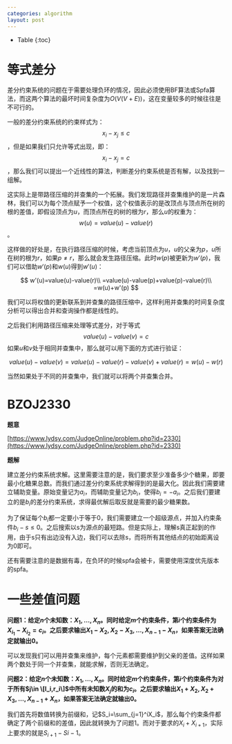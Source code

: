 ```yaml
---
categories: algorithm
layout: post
---
```


- Table
{:toc}
# 等式差分

差分约束系统的问题在于需要处理负环的情况，因此必须使用BF算法或Spfa算法，而这两个算法的最坏时间复杂度为$O(V(V+E))$，这在变量较多的时候往往是不可行的。

一般的差分约束系统的约束样式为：
$$
x_i-x_j\leq c
$$
，但是如果我们只允许等式出现，即：
$$
x_i-x_j=c
$$
，那么我们可以提出一个近线性的算法，判断差分约束系统是否有解，以及找到一组解。

这实际上是带路径压缩的并查集的一个拓展。我们发现路径并查集维护的是一片森林，我们可以为每个顶点赋予一个权值，这个权值表示的是改顶点与顶点所在树的根的差值，即假设顶点为$u$，而顶点所在的树的根为$r$，那么$u$的权重为：
$$
w(u)=value(u)-value(r)
$$
。

这样做的好处是，在执行路径压缩的时候，考虑当前顶点为$u$，$u$的父亲为$p$，$u$所在树的根为$r$，如果$p\neq r$，那么就会发生路径压缩。此时$w(p)$被更新为$w'(p)$，我们可以借助$w'(p)$和$w(u)$得到$w'(u)$：


$$
w'(u)=value(u)-value(r)\\
=value(u)-value(p)+value(p)-value(r)\\
=w(u)+w'(p)
$$


我们可以将权值的更新联系到并查集的路径压缩中，这样利用并查集的时间复杂度分析可以得出合并和查询操作都是线性的。



之后我们利用路径压缩来处理等式差分，对于等式
$$
value(u)-value(v)=c
$$
如果$u$和$v$处于相同并查集中，那么就可以用下面的方式进行验证：


$$
value(u)-value(v)=value(u)-value(r)-value(v)+value(r)=w(u)-w(r)
$$


当然如果处于不同的并查集中，我们就可以将两个并查集合并。



# BZOJ2330

**题意**

[https://www.lydsy.com/JudgeOnline/problem.php?id=2330](https://www.lydsy.com/JudgeOnline/problem.php?id=2330)

**题解**

建立差分约束系统求解。这里需要注意的是，我们要求至少准备多少个糖果，即要最小化糖果总数。而我们通过差分约束系统求解得到的是最大化。因此我们需要建立辅助变量。原始变量记为$a_i$，而辅助变量记为$b_i$，使得$b_i=-a_i$。之后我们要建立的是$b_i$的差分约束系统，求得最优解后取反就是需要的最少糖果数。

为了保证每个$b_i$都一定要小于等于0，我们需要建立一个超级源点，并加入约束条件$b_i-s\leq 0$。之后搜索以s为源点的最短路。但是实际上，理解s真正起到的作用，由于s只有出边没有入边，我们可以去除s，而将所有其他结点的初始距离设为0即可。

还有需要注意的是数据有毒，在负环的时候spfa会被卡，需要使用深度优先版本的spfa。

# 一些差值问题

**问题1：给定$n$个未知数：$X_1,\ldots,X_n$。同时给定$m$个约束条件，第$i$个约束条件为$X_{i_1}-X_{i_2}=c_i$。之后要求输出$X_1-X_2,X_2-X_3,\ldots,X_{n-1}-X_n$，如果答案无法确定就输出0。**

可以发现我们可以用并查集来维护，每个元素都需要维护到父亲的差值。这样如果两个数处于同一个并查集，就能求解，否则无法确定。

**问题2：给定$n$个未知数：$X_1,\ldots,X_n$。同时给定$m$个约束条件，第$i$个约束条件为对于所有$j\in \[l_i,r_i\]$中所有未知数$X_j$的和为$c_i$。之后要求输出$X_1+X_2,X_2+X_3,\ldots,X_{n-1}+X_n$，如果答案无法确定就输出0。**

我们首先将数值转换为前缀和，记$S_i=\sum_{j=1}^iX_i$，那么每个约束条件都确定了两个前缀和的差值，因此就转换为了问题1。而对于要求的$X_i+X_{i+1}$，实际上要求的就是$S_{i+1}-S{i-1}$。